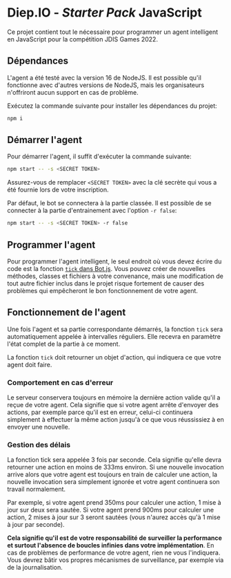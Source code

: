 # Diep.IO - _Starter Pack_ JavaScript

Ce projet contient tout le nécessaire pour programmer un agent intelligent en JavaScript pour la compétition JDIS Games 2022.

## Dépendances

L'agent a été testé avec la version 16 de NodeJS. Il est possible qu'il fonctionne avec d'autres versions de NodeJS, mais les organisateurs n'offriront aucun support en cas de problème.

Exécutez la commande suivante pour installer les dépendances du projet:
```bash
npm i
```

## Démarrer l'agent

Pour démarrer l'agent, il suffit d'exécuter la commande suivante:
```bash
npm start -- -s <SECRET TOKEN>
```

Assurez-vous de remplacer `<SECRET TOKEN>` avec la clé secrète qui vous a été fournie lors de votre inscription.

Par défaut, le bot se connectera à la partie classée. Il est possible de se connecter à la partie d'entrainement avec l'option `-r false`:
```bash
npm start -- -s <SECRET TOKEN> -r false
```

## Programmer l'agent

Pour programmer l'agent intelligent, le seul endroit où vous devez écrire du code est la fonction [`tick` dans Bot.js](./Bot.js). Vous pouvez créer de nouvelles méthodes, classes et fichiers à votre convenance, mais une modification de tout autre fichier inclus dans le projet risque fortement de causer des problèmes qui empêcheront le bon fonctionnement de votre agent.

## Fonctionnement de l'agent

Une fois l'agent et sa partie correspondante démarrés, la fonction `tick` sera automatiquement appelée à intervalles réguliers. Elle recevra en paramètre l'état complet de la partie à ce moment.

La fonction `tick` doit retourner un objet d'action, qui indiquera ce que votre agent doit faire.

### Comportement en cas d'erreur

Le serveur conservera toujours en mémoire la dernière action valide qu'il a reçue de votre agent. Cela signifie que si votre agent arrête d'envoyer des actions, par exemple parce qu'il est en erreur, celui-ci continuera simplement à effectuer la même action jusqu'à ce que vous réussissiez à en envoyer une nouvelle.

### Gestion des délais

La fonction tick sera appelée 3 fois par seconde. Cela signifie qu'elle devra retourner une action en moins de 333ms environ. Si une nouvelle invocation arrive alors que votre agent est toujours en train de calculer une action, la nouvelle invocation sera simplement ignorée et votre agent continuera son travail normalement.

Par exemple, si votre agent prend 350ms pour calculer une action, 1 mise à jour sur deux sera sautée. Si votre agent prend 900ms pour calculer une action, 2 mises à jour sur 3 seront sautées (vous n'aurez accès qu'à 1 mise à jour par seconde).

__Cela signifie qu'il est de votre responsabilité de surveiller la performance et surtout l'absence de boucles infinies dans votre implémentation__. En cas de problèmes de performance de votre agent, rien ne vous l'indiquera. Vous devrez bâtir vos propres mécanismes de surveillance, par exemple via de la journalisation.
